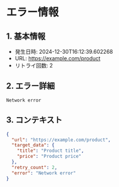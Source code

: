 # エラー情報

## 1. 基本情報
- 発生日時: 2024-12-30T16:12:39.602268
- URL: https://example.com/product
- リトライ回数: 2

## 2. エラー詳細
```
Network error
```

## 3. コンテキスト
```json
{
  "url": "https://example.com/product",
  "target_data": {
    "title": "Product title",
    "price": "Product price"
  },
  "retry_count": 2,
  "error": "Network error"
}
```

